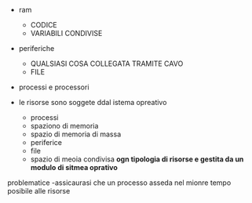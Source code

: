 - ram
	
	- CODICE
	- VARIABILI CONDIVISE

- periferiche
	- QUALSIASI COSA COLLEGATA TRAMITE CAVO
	- FILE
- processi e processori
- le risorse sono soggete ddal istema opreativo
	- processi
	- spaziono di memoria 
	- spazio di memoria di massa
	- periferice 
	- file 
	- spazio di meoia condivisa 
**ogn tipologia di risorse e gestita da un modulo di sitmea oprativo**

problematice 
	-assicaurasi che un processo asseda nel mionre tempo posibile alle risorse
	 	